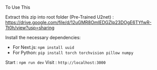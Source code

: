 To Use This

Extract this zip into root folder (Pre-Trained U2net) : https://drive.google.com/file/d/12uGMR8OmIEDGZIp23DOgE6TYfwR-Tt0h/view?usp=sharing

Install the necessary dependencies:

- For Next.js: `npm install uuid`
- For Python: `pip install torch torchvision pillow numpy`

Start : `npm run dev`
Visit : `http://localhost:3000`
